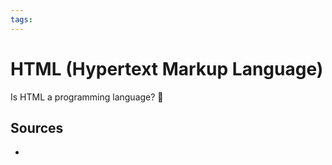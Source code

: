 ```yaml
---
tags:
---
```


# HTML (Hypertext Markup Language)

Is HTML a programming language? 🤔

## Sources

-
